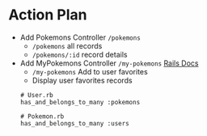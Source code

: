 # Action Plan

- Add Pokemons Controller `/pokemons`
  - `/pokemons` all records
  - `/pokemons/:id` record details
- Add MyPokemons Controller `/my-pokemons` [Rails Docs](https://guides.rubyonrails.org/association_basics.html#the-has-and-belongs-to-many-association)
  - `/my-pokemons` Add to user favorites
  - Display user favorites records
   ```
  # User.rb
  has_and_belongs_to_many :pokemons
    
  # Pokemon.rb
  has_and_belongs_to_many :users
  ```
